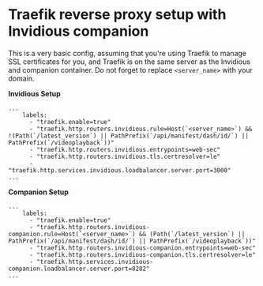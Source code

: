 # Traefik reverse proxy setup with Invidious companion

This is a very basic config, assuming that you're using Traefik to manage SSL certificates for you, and Traefik is on the same server as the Invidious and companion container.
Do not forget to replace `<server_name>` with your domain.

**Invidious Setup**
```
...
    labels:
      - "traefik.enable=true"
      - "traefik.http.routers.invidious.rule=Host(`<server_name>`) && !(Path(`/latest_version`) || PathPrefix(`/api/manifest/dash/id/`) || PathPrefix(`/videoplayback`))"
      - "traefik.http.routers.invidious.entrypoints=web-sec"
      - "traefik.http.routers.invidious.tls.certresolver=le"
      - "traefik.http.services.invidious.loadbalancer.server.port=3000"
...
```
**Companion Setup**
```
...
    labels:
      - "traefik.enable=true"
      - "traefik.http.routers.invidious-companion.rule=Host(`<server_name>`) && (Path(`/latest_version`) || PathPrefix(`/api/manifest/dash/id/`) || PathPrefix(`/videoplayback`))"
      - "traefik.http.routers.invidious-companion.entrypoints=web-sec"
      - "traefik.http.routers.invidious-companion.tls.certresolver=le"
      - "traefik.http.services.invidious-companion.loadbalancer.server.port=8282"
...
```

